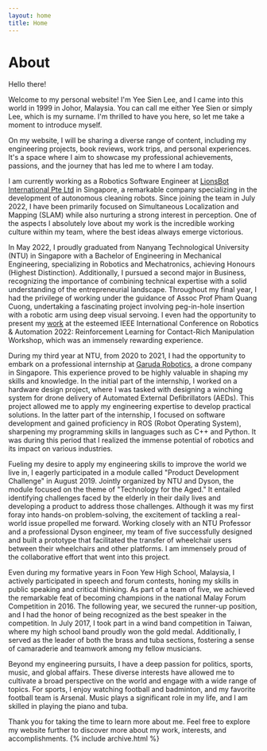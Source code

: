 ```yaml
---
layout: home
title: Home
---
```


# About

<!-- Lorem ipsum dolor sit amet, consectetur adipisicing elit, sed do eiusmod tempor incididunt ut labore et dolore magna aliqua.

This is the home page. It can be used for a short introduction. [Click here](/cv) to see the full CV, and [here](/cv.pdf) to download a print version. The theme also ships with a blog: [click here](/posts) to scroll posts from the most recent. Finally, [click here](/404) to see a page that can't be found.

By default, the theme only contains these few pages in order to stay lean and flexible. However, it can be easily extended to accommodate more pages, [collections](https://jekyllrb.com/docs/collections/), [categories, and tags](https://jekyllrb.com/docs/posts/#tags-and-categories).

Ut enim ad minim veniam, quis nostrud exercitation ullamco laboris nisi ut aliquip ex ea commodo consequat. Duis aute irure dolor in reprehenderit in voluptate velit esse cillum dolore eu fugiat nulla pariatur. Excepteur sint occaecat cupidatat non proident, sunt in culpa qui officia deserunt mollit anim id est laborum.

Below is a list of blog posts included for illustrative purposes. Make sure to delete or modify them before deploying your website. -->

Hello there!

Welcome to my personal website! I'm Yee Sien Lee, and I came into this world in 1999 in Johor, Malaysia. You can call me either Yee Sien or simply Lee, which is my surname. I'm thrilled to have you here, so let me take a moment to introduce myself.

On my website, I will be sharing a diverse range of content, including my engineering projects, book reviews, work trips, and personal experiences. It's a space where I aim to showcase my professional achievements, passions, and the journey that has led me to where I am today.

I am currently working as a Robotics Software Engineer at [LionsBot International Pte Ltd](https://www.lionsbot.com/) in Singapore, a remarkable company specializing in the development of autonomous cleaning robots. Since joining the team in July 2022, I have been primarily focused on Simultaneous Localization and Mapping (SLAM) while also nurturing a strong interest in perception. One of the aspects I absolutely love about my work is the incredible working culture within my team, where the best ideas always emerge victorious.

In May 2022, I proudly graduated from Nanyang Technological University (NTU) in Singapore with a Bachelor of Engineering in Mechanical Engineering, specializing in Robotics and Mechatronics, achieving Honours (Highest Distinction). Additionally, I pursued a second major in Business, recognizing the importance of combining technical expertise with a solid understanding of the entrepreneurial landscape. Throughout my final year, I had the privilege of working under the guidance of Assoc Prof Pham Quang Cuong, undertaking a fascinating project involving peg-in-hole insertion with a robotic arm using deep visual servoing. I even had the opportunity to present my [work](https://openreview.net/pdf?id=01lfX8qrh1O) at the esteemed IEEE International Conference on Robotics & Automation 2022: Reinforcement Learning for Contact-Rich Manipulation Workshop, which was an immensely rewarding experience.

During my third year at NTU, from 2020 to 2021, I had the opportunity to embark on a professional internship at [Garuda Robotics](https://garuda.io/), a drone company in Singapore. This experience proved to be highly valuable in shaping my skills and knowledge. In the initial part of the internship, I worked on a hardware design project, where I was tasked with designing a winching system for drone delivery of Automated External Defibrillators (AEDs). This project allowed me to apply my engineering expertise to develop practical solutions. In the latter part of the internship, I focused on software development and gained proficiency in ROS (Robot Operating System), sharpening my programming skills in languages such as C++ and Python. It was during this period that I realized the immense potential of robotics and its impact on various industries.

Fueling my desire to apply my engineering skills to improve the world we live in, I eagerly participated in a module called "Product Development Challenge" in August 2019. Jointly organized by NTU and Dyson, the module focused on the theme of "Technology for the Aged." It entailed identifying challenges faced by the elderly in their daily lives and developing a product to address those challenges. Although it was my first foray into hands-on problem-solving, the excitement of tackling a real-world issue propelled me forward. Working closely with an NTU Professor and a professional Dyson engineer, my team of five successfully designed and built a prototype that facilitated the transfer of wheelchair users between their wheelchairs and other platforms. I am immensely proud of the collaborative effort that went into this project.

Even during my formative years in Foon Yew High School, Malaysia, I actively participated in speech and forum contests, honing my skills in public speaking and critical thinking. As part of a team of five, we achieved the remarkable feat of becoming champions in the national Malay Forum Competition in 2016. The following year, we secured the runner-up position, and I had the honor of being recognized as the best speaker in the competition. In July 2017, I took part in a wind band competition in Taiwan, where my high school band proudly won the gold medal. Additionally, I served as the leader of both the brass and tuba sections, fostering a sense of camaraderie and teamwork among my fellow musicians.

Beyond my engineering pursuits, I have a deep passion for politics, sports, music, and global affairs. These diverse interests have allowed me to cultivate a broad perspective on the world and engage with a wide range of topics. For sports, I enjoy watching football and badminton, and my favorite football team is Arsenal. Music plays a significant role in my life, and I am skilled in playing the piano and tuba.

Thank you for taking the time to learn more about me. Feel free to explore my website further to discover more about my work, interests, and accomplishments.
{% include archive.html %}
